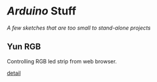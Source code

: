 # *Arduino* Stuff #

*A few sketches that are too small to stand-alone projects*


## Yun RGB

Controlling RGB led strip from web browser.

[detail](https://twitter.com/horcicaa/status/381399934102036480) 


